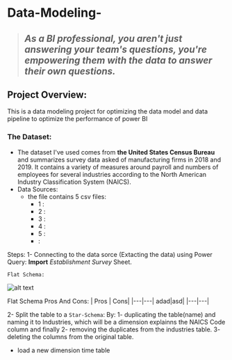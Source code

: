 # Data-Modeling-
> *As a BI professional, you aren't just answering your team's questions, you're empowering them with the data to answer their own questions.*
> - 

## Project Overview: 
This is a data modeling project for optimizing the data model and data pipeline to optimize the performance of power BI 


### The Dataset:
- The dataset I've used comes from **the United States Census Bureau** and summarizes survey data asked of manufacturing firms in 2018 and 2019. It contains a variety of measures around payroll and numbers of employees for several industries according to the North American Industry Classification System (NAICS).
- Data Sources:
    - the file contains 5 csv files:
        - 1  : 
        - 2 : 
        - 3 : 
        - 4 : 
        - 5 : 
        - :

Steps: 
1- Connecting to the data sorce (Extacting the data) using Power Query: **Import** *Establishment Survey* Sheet.

`Flat Schema:`

![alt text](https://github.com/sobhyfarag/Data-Modeling-Project/blob/main/Screenshot%20(414).png)

Flat Schema Pros And Cons: 
| Pros | Cons|
|---|---|
adad|asd|
|---|---|

2- Split the table to a `Star-Schema`: 
By:
    1- duplicating the table(name) and naming it to Industries, which will be a dimension explainns the NAICS Code column and finally 
    2- removing the duplicates from the industries table.
    3- deleting the columns  from the original table. 
- load a new dimension time table 
